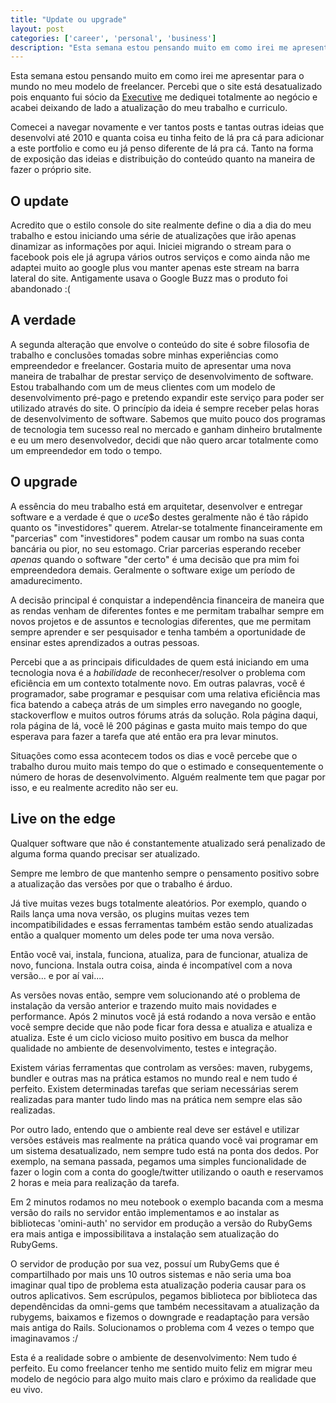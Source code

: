 ```yaml
---
title: "Update ou upgrade"
layout: post
categories: ['career', 'personal', 'business']
description: "Esta semana estou pensando muito em como irei me apresentar para o mundo no meu modelo de freelancer. Percebi que o site está desatualizado pois enquanto fui..."
---
```

Esta semana estou pensando muito em como irei me apresentar para o mundo no meu modelo de freelancer. Percebi que o site está desatualizado pois enquanto fui sócio da [Executive] me dediquei totalmente ao negócio e acabei deixando de lado a atualização do meu trabalho e curriculo.

Comecei a navegar novamente e ver tantos posts e tantas outras ideias que desenvolvi até 2010 e quanta coisa eu tinha feito de lá pra cá para adicionar a este portfolio e como eu já penso diferente de lá pra cá. Tanto na forma de exposição das ideias e distribuição do conteúdo quanto na maneira de fazer o próprio site.

## O update

Acredito que o estilo console do site realmente define o dia a dia do meu trabalho e estou iniciando uma série de atualizações que irão apenas dinamizar as informações por aqui. Iniciei migrando o stream para o facebook pois ele já agrupa vários outros serviços e como ainda não me adaptei muito ao google plus vou manter apenas este stream na barra lateral do site. Antigamente usava o Google Buzz mas o produto foi abandonado :(

## A verdade

A segunda alteração que envolve o conteúdo do site é sobre filosofia de trabalho e conclusões tomadas sobre minhas experiências como empreendedor e freelancer. Gostaria muito de apresentar uma nova maneira de trabalhar de prestar serviço de desenvolvimento de software. Estou trabalhando com um de meus clientes com um modelo de desenvolvimento pré-pago e pretendo expandir este serviço para poder ser utilizado através do site. O princípio da ideia é sempre receber pelas horas de desenvolvimento de software. Sabemos que muito pouco dos programas de tecnologia tem sucesso real no mercado e ganham dinheiro brutalmente e eu um mero desenvolvedor, decidi que não quero arcar totalmente como um empreendedor em todo o tempo. 

## O upgrade

A essência do meu trabalho está em arquitetar, desenvolver e entregar software e a verdade é que o $uce$$o destes geralmente não é tão rápido quanto os "investidores" querem. Atrelar-se totalmente financeiramente em "parcerias" com "investidores" podem causar um rombo na suas conta bancária ou pior, no seu estomago. Criar parcerias esperando receber *apenas* quando o software "der certo" é uma decisão que pra mim foi empreendedora demais. Geralmente o software exige um período de amadurecimento.

A decisão principal é conquistar a independência financeira de maneira que as rendas venham de diferentes fontes e me permitam trabalhar sempre em novos projetos e de assuntos e tecnologias diferentes, que me permitam sempre aprender e ser pesquisador e tenha também a oportunidade de ensinar estes aprendizados a outras pessoas.

Percebi que a as principais dificuldades de quem está iniciando em uma tecnologia nova é a *habilidade* de reconhecer/resolver o problema com eficiência em um contexto totalmente novo. Em outras palavras, você é programador, sabe programar e pesquisar com uma relativa eficiência mas fica batendo a cabeça atrás de um simples erro navegando no google, stackoverflow e muitos outros fórums atrás da solução. Rola página daqui, rola página de lá, você lê 200 páginas e gasta muito mais tempo do que esperava para fazer a tarefa que até então era pra levar minutos.

Situações como essa acontecem todos os dias e você percebe que o trabalho durou muito mais tempo do que o estimado e consequentemente o número de horas de desenvolvimento. Alguém realmente tem que pagar por isso, e eu realmente acredito não ser eu.

## Live on the edge

Qualquer software que não é constantemente atualizado será penalizado de alguma forma quando precisar ser atualizado.

Sempre me lembro de que mantenho sempre o pensamento positivo sobre a atualização das versões por que o trabalho é árduo. 

Já tive muitas vezes bugs totalmente aleatórios. Por exemplo, quando o Rails lança uma nova versão, os plugins muitas vezes tem incompatibilidades e essas ferramentas também estão sendo atualizadas então a qualquer momento um deles pode ter uma nova versão.

Então você vai, instala, funciona, atualiza, para de funcionar, atualiza de novo, funciona. Instala outra coisa, ainda é incompatível com a nova versão... e por aí vai....

As versões novas então, sempre vem solucionando até o problema de instalação da versão anterior e trazendo muito mais novidades e performance. Após 2 minutos você já está rodando a nova versão e então você sempre decide que não pode ficar fora dessa e atualiza e atualiza e atualiza. Este é um ciclo vicioso muito positivo em busca da melhor qualidade no ambiente de desenvolvimento, testes e integração.

Existem várias ferramentas que controlam as versões: maven, rubygems, bundler e outras mas na prática estamos no mundo real e nem tudo é perfeito. Existem determinadas tarefas que seriam necessárias serem realizadas para manter tudo lindo mas na prática nem sempre elas são realizadas. 

Por outro lado, entendo que o ambiente real deve ser estável e utilizar versões estáveis mas realmente na prática quando você vai programar em um sistema desatualizado, nem sempre tudo está na ponta dos dedos. Por exemplo, na semana passada, pegamos uma simples funcionalidade de fazer o login com a conta do google/twitter utilizando o oauth e reservamos 2 horas e meia para realização da tarefa. 

Em 2 minutos rodamos no meu notebook o exemplo bacanda com a mesma versão do rails no servidor então implementamos e ao instalar as bibliotecas 'omini-auth' no servidor em produção a versão do RubyGems era mais antiga e impossibilitava a instalação sem atualização do RubyGems. 

O servidor de produção por sua vez, possuí um RubyGems que é compartilhado por mais uns 10 outros sistemas e não seria uma boa imaginar qual tipo de problema esta atualização poderia causar para os outros aplicativos. Sem escrúpulos, pegamos biblioteca por biblioteca das dependêncidas da omni-gems que também necessitavam a atualização da rubygems, baixamos e fizemos o downgrade e readaptação para versão mais antiga do Rails. Solucionamos o problema com 4 vezes o tempo que imaginavamos :/

Esta é a realidade sobre o ambiente de desenvolvimento: Nem tudo é perfeito. Eu como freelancer tenho me sentido muito feliz em migrar meu modelo de negócio para algo muito mais claro e próximo da realidade que eu vivo.

[Executive]:http://www.executive.com.br
